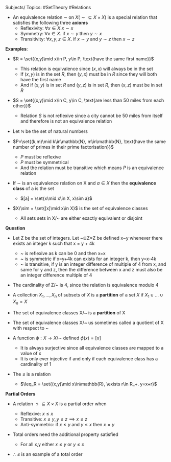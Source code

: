 Subjects/ Topics: #SetTheory #Relations 

- An equivalence relation $\sim$ on $X(\sim \subseteq X\times X)$ is a special relation that satisfies the following three **axioms**
	- Reflexivity: $\forall x\in X. x\sim x$
	- Symmetry: $\forall x\in X.$ if $x\sim y$ then $y\sim x$
	- Transitivity: $\forall x,y,z \in X.$ if $x\sim y$ and $y\sim z$ then $x\sim z$

**Examples**:
- $R = \set{(x,y)\mid x\in P, y\in P, \text{have the same first name}}$
	- This relation is equivalence since $(x,x)$ will always be in the set
	- If $(x,y)$ is in the set $R$, then $(y,x)$ must be in $R$ since they will both have the first name
	- And if $(x,y)$ is in set $R$ and $(y,z)$ is in set $R$, then $(x,z)$ must be in set $R$
- $S = \set{(x,y)\mid x\in C, y\in C, \text{are less than 50 miles from each other}}$
	- Relation $S$ is not reflexive since a city cannot be 50 miles from itself and therefore is not an equivalence relation
- Let $\mathbb{N}$ be the set of natural numbers
- $P=\set{(k,m)\mid k\in\mathbb{N}, m\in\mathbb{N}, \text{have the same number of primes in their prime factorisation}}$ 
	- $P$ must be reflexive
	- $P$ must be symmetrical
	- And the relation must be transitive which means $P$ is an equivalence relation

- If $\sim$ is an equivalence relation on X and $a\in X$ then the **equivalence class** of a is the set
	- $[a] = \set{x\mid x\in X, x\sim a}$
- $X/\sim = \set{[x]\mid x\in X}$ is the set of equivalence classes
	- All sets sets in X/~ are either exactly equivalent or disjoint

**Question**
- Let Z be the set of integers. Let ~⊆Z×Z be defined x~y whenever there exists an integer k such that  x = y + 4k
	- ~ is reflexive as k can be 0 and then x=x
	- ~ is symmetric if x=y+4k can exists for an integer k, then y=x-4k
	- ~ is transitive, if y is an integer difference of multiple of 4 from x, and same for y and z, then the difference between x and z must also be an integer difference multiple of 4
- The cardinality of Z/~ is 4, since the relation is equivalence modulo 4 

- A collection $X_1,...,X_n$ of subsets of $X$ is a **partition** of a set $X$ if $X_1\cup ...\cup X_n = X$
- The set of equivalence classes X/~ is a **partition** of X
- The set of equivalence classes X/~ us sometimes called a quotient of X with respect to ~
- A function $\phi:X\to X/\sim$ defined $\phi(x)=[x]$
	- It is always surjective since all equivalence classes are mapped to a value of x
	- It is only ever injective if and only if each equivalence class has a cardinality of 1

- The $\leq$ is a relation 
	- $\leq_R = \set{(x,y)\mid x\in\mathbb{R}, \exists r\in R_+. y=x+r}$

**Partial Orders**
- A relation $\leq \subseteq X\times X$  is a partial order when
	- Reflexive: $x\leq x$
	- Transitive: $x\leq y, y\leq z \implies x\leq z$
	- Anti-symmetric: if $x\leq y$ and $y\leq x$ then $x=y$

- Total orders need the additional property satisfied
	- For all x,y either $x\leq y$ or $y\leq x$
- $\therefore$ $\leq$ is an example of a total order

